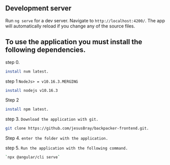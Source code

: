 ## Development server

Run `ng serve` for a dev server. Navigate to `http://localhost:4200/`. The app will automatically reload if you change any of the source files.

## To use the application you must install the following dependencies.
step 0.
```bash
install nvm latest.
```

step 1
`NodeJs> = v10.16.3.MERGING`
```bash
install nodejs v10.16.3
```

Step 2
```bash
install npm latest.
```

step 3.
`Download the application with git.`
```bash
git clone https://github.com/jesusBray/backpacker-frontend.git.
```

Step 4.
`enter the folder with the application.`


step 5.
`Run the application with the following command.`
```bash
`npx @angular/cli serve`
```
